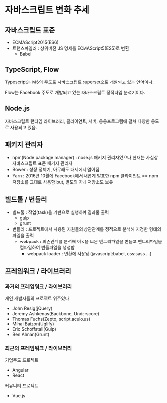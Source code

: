 # 자바스크립트 변화 추세

## 자바스크립트 표준

- ECMAScript2015(ES6)
- 트랜스파일러 : 상위버전 JS 명세를 ECMAScript5(ES5)로 변환
  - Babel

## TypeScript, Flow

Typescript는 MS의 주도로 자바스크립트 superset으로 개발되고 있는 언어이다.

Flow는 Facebook 주도로 개발되고 있는 자바스크립트 정적타입 분석기이다.

## Node.js

자바스크립트 런타임 라이브러리, 클라이언트, 서버, 응용프로그램에 걸쳐 다양한 용도로 사용되고 있음.

## 패키지 관리자

- npm(Node package manager) : node.js 패키지 관리자였으나 현재는 사실상 자바스크립트 표준 패키지 관리자
- Bower : 성장 정체기, 아무래도 대세에서 멀어짐
- Yarn : 2016년 10월에 Facebook에서 새롭게 발표한 npm 클라이언트 == npm 저장소를 그대로 사용함 but, 별도의 자체 저장소도 보유

## 빌드툴 / 번들러

- 빌드툴 : 작업(task)을 기반으로 실행하여 결과물 출력
  - gulp
  - grunt
- 번들러 : 프로젝트에서 사용된 자원들의 상관관계를 정적으로 분석해 지정한 형태의 파일을 출력
  - webpack : 의존관계를 분석해 이것을 모은 엔트리파일을 만들고 엔트리파일을 컴파일하여 번들파일을 생성함
    - webpack loader : 변환에 사용됨 (javascript:babel, css:sass ...)

## 프레임워크 / 라이브러리

### 과거의 프레임워크 / 라이브러리

개인 개발자들의 프로젝트 위주였다

 - John Resig(jQuery)
 - Jeremy Ashkenas(Backbone, Underscore)
 - Thomas Fuchs(Zepto, script.aculo.us)
 - Mihai Baizon(Uglify)
 - Eric Schoffstall(Gulp)
 - Ben Alman(Grunt)

### 최근의 프레임워크 / 라이브러리

기업주도 프로젝트

- Angular
- React

커뮤니티 프로젝트

- Vue.js
